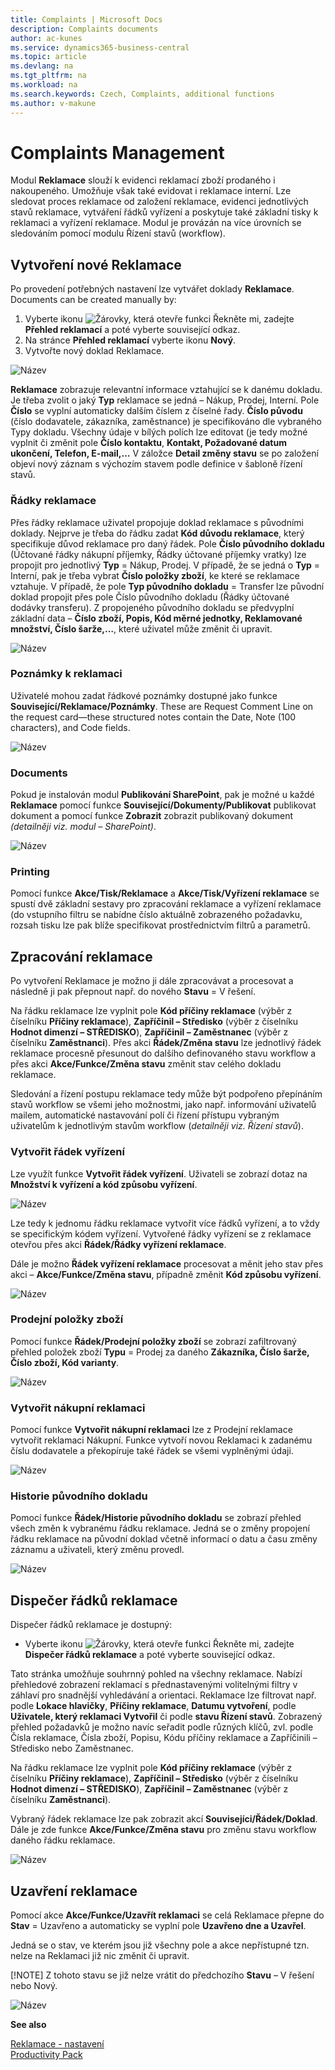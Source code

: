 ```yaml
---
title: Complaints | Microsoft Docs
description: Complaints documents
author: ac-kunes
ms.service: dynamics365-business-central
ms.topic: article
ms.devlang: na
ms.tgt_pltfrm: na
ms.workload: na
ms.search.keywords: Czech, Complaints, additional functions
ms.author: v-makune
---
```

# Complaints Management
Modul **Reklamace** slouží k evidenci reklamací zboží prodaného i nakoupeného. Umožňuje však také evidovat i reklamace interní. Lze sledovat proces reklamace od založení reklamace, evidenci jednotlivých stavů reklamace, vytváření řádků vyřízení a poskytuje také základní tisky k reklamaci a vyřízení reklamace. Modul je provázán na více úrovních se sledováním pomocí modulu Řízení stavů (workflow).

## Vytvoření nové Reklamace
Po provedení potřebných nastavení lze vytvářet doklady **Reklamace**. Documents can be created manually by:

1. Vyberte ikonu ![Žárovky, která otevře funkci Řekněte mi](media/ui-search/search_small.png "Řekněte mi, co chcete dělat"), zadejte **Přehled reklamací** a poté vyberte související odkaz.
2. Na stránce **Přehled reklamací** vyberte ikonu **Nový**.
3. Vytvořte nový doklad Reklamace.

![Název](media/complaints-document.png)

**Reklamace** zobrazuje relevantní informace vztahující se k danému dokladu. Je třeba zvolit o jaký **Typ** reklamace se jedná – Nákup, Prodej, Interní. Pole **Číslo** se vyplní automaticky dalším číslem z číselné řady. **Číslo původu** (číslo dodavatele, zákazníka, zaměstnance) je specifikováno dle vybraného Typy dokladu.
Všechny údaje v bílých polích lze editovat (je tedy možné vyplnit či změnit pole **Číslo kontaktu**, **Kontakt, Požadované datum ukončení, Telefon, E-mail,…**
V záložce **Detail změny stavu** se po založení objeví nový záznam s výchozím stavem podle definice v šabloně řízení stavů.
### Řádky reklamace

Přes řádky reklamace uživatel propojuje doklad reklamace s původními doklady. Nejprve je třeba do řádku zadat **Kód důvodu reklamace**, který specifikuje důvod reklamace pro daný řádek.
Pole **Číslo původního dokladu** (Účtované řádky nákupní příjemky, Řádky účtované příjemky vratky) lze propojit pro jednotlivý **Typ** = Nákup, Prodej. V případě, že se jedná o **Typ** = Interní, pak je třeba vybrat **Číslo položky zboží**, ke které se reklamace vztahuje. V případě, že pole **Typ původního dokladu** = Transfer lze původní doklad propojit přes pole Číslo původního dokladu (Řádky účtované dodávky transferu).
Z propojeného původního dokladu se předvyplní základní data – **Číslo zboží, Popis, Kód měrné jednotky, Reklamované množství, Číslo šarže,…**, které uživatel může změnit či upravit.

![Název](media/complaints-complaint_list.png)
### Poznámky k reklamaci

Uživatelé mohou zadat řádkové poznámky dostupné jako funkce **Související/Reklamace/Poznámky**. These are Request Comment Line on the request card—these structured notes contain the Date, Note (100 characters), and Code fields.

![Název](media/complaints-notes.png)
### Documents

Pokud je instalován modul **Publikování SharePoint**, pak je možné u každé **Reklamace** pomocí funkce **Související/Dokumenty/Publikovat** publikovat dokument a pomocí funkce **Zobrazit** zobrazit publikovaný dokument *(detailněji viz. modul – SharePoint)*.

![Název](media/complaints-documents.png)
### Printing

Pomocí funkce **Akce/Tisk/Reklamace** a **Akce/Tisk/Vyřízení reklamace** se spustí dvě základní sestavy pro zpracování reklamace a vyřízení reklamace (do vstupního filtru se nabídne číslo aktuálně zobrazeného požadavku, rozsah tisku lze pak blíže specifikovat prostřednictvím filtrů a parametrů.

## Zpracování reklamace

Po vytvoření Reklamace je možno ji dále zpracovávat a procesovat a následně ji pak přepnout např. do nového **Stavu** = V řešení.

Na řádku reklamace lze vyplnit pole **Kód příčiny reklamace** (výběr z číselníku **Příčiny reklamace**), **Zapříčinil – Středisko** (výběr z číselníku **Hodnot dimenzí – STŘEDISKO**), **Zapříčinil – Zaměstnanec** (výběr z číselníku **Zaměstnanci**). Přes akci **Řádek/Změna stavu** lze jednotlivý řádek reklamace procesně přesunout do dalšího definovaného stavu workflow a přes akci **Akce/Funkce/Změna stavu** změnit stav celého dokladu reklamace.

Sledování a řízení postupu reklamace tedy může být podpořeno přepínáním stavů workflow se všemi jeho možnostmi, jako např. informování uživatelů mailem, automatické nastavování polí či řízení přístupu vybraným uživatelům k jednotlivým stavům workflow (*detailněji viz. Řízení stavů*).

### Vytvořit řádek vyřízení

Lze využít funkce **Vytvořit řádek vyřízení**. Uživateli se zobrazí dotaz na **Množství k vyřízení a kód způsobu vyřízení**.

![Název](media/complaints-line_pending.png)

Lze tedy k jednomu řádku reklamace vytvořit více řádků vyřízení, a to vždy se specifickým kódem vyřízení. Vytvořené řádky vyřízení se z reklamace otevřou přes akci **Řádek/Řádky vyřízení reklamace**.

Dále je možno **Řádek vyřízení reklamace** procesovat a měnit jeho stav přes akci – **Akce/Funkce/Změna stavu**, případně změnit **Kód způsobu vyřízení**.

![Název](media/complaints-line.png)

### Prodejní položky zboží

Pomocí funkce **Řádek/Prodejní položky zboží** se zobrazí zafiltrovaný přehled položek zboží **Typu** = Prodej za daného **Zákazníka, Číslo šarže, Číslo zboží, Kód varianty**.

![Název](media/complaints-filtered.png)

### Vytvořit nákupní reklamaci

Pomocí funkce **Vytvořit nákupní reklamaci** lze z Prodejní reklamace vytvořit reklamaci Nákupní. Funkce vytvoří novou Reklamaci k zadanému číslu dodavatele a překopíruje také řádek se všemi vyplněnými údaji.

![Název](media/complaints-creation.png)

### Historie původního dokladu

Pomocí funkce **Řádek/Historie původního dokladu** se zobrazí přehled všech změn k vybranému řádku reklamace. Jedná se o změny propojení řádku reklamace na původní doklad včetně informací o datu a času změny záznamu a uživateli, který změnu provedl.

![Název](media/complaints-history.png)

## Dispečer řádků reklamace

Dispečer řádků reklamace je dostupný:

- Vyberte ikonu ![Žárovky, která otevře funkci Řekněte mi](media/ui-search/search_small.png "Řekněte mi, co chcete dělat"), zadejte **Dispečer řádků reklamace** a poté vyberte související odkaz.

Tato stránka umožňuje souhrnný pohled na všechny reklamace. Nabízí přehledové zobrazení reklamací s přednastavenými volitelnými filtry v záhlaví pro snadnější vyhledávání a orientaci. Reklamace lze filtrovat např. podle **Lokace hlavičky**, **Příčiny reklamace**, **Datumu vytvoření**, podle **Uživatele, který reklamaci Vytvořil** či podle **stavu Řízení stavů**. Zobrazený přehled požadavků je možno navíc seřadit podle různých klíčů, zvl. podle Čísla reklamace, Čísla zboží, Popisu, Kódu příčiny reklamace a Zapříčinili – Středisko nebo Zaměstnanec.

Na řádku reklamace lze vyplnit pole **Kód příčiny reklamace** (výběr z číselníku **Příčiny reklamace**), **Zapříčinil – Středisko** (výběr z číselníku **Hodnot dimenzí – STŘEDISKO**), **Zapříčinil – Zaměstnanec** (výběr z číselníku **Zaměstnanci**).

Vybraný řádek reklamace lze pak zobrazit akcí **Souvisejíci/Řádek/Doklad**. Dále je zde funkce **Akce/Funkce/Změna stavu** pro změnu stavu workflow daného řádku reklamace.

![Název](media/complaints-line_dispatcher.png)

## Uzavření reklamace

Pomocí akce **Akce/Funkce/Uzavřít reklamaci** se celá Reklamace přepne do **Stav** = Uzavřeno a automaticky se vyplní pole **Uzavřeno dne a Uzavřel**.

Jedná se o stav, ve kterém jsou již všechny pole a akce nepřístupné tzn. nelze na Reklamaci již nic změnit či upravit.

[!NOTE]
Z tohoto stavu se již nelze vrátit do předchozího **Stavu** – V řešení nebo Nový.

![Název](media/complaints-closing.png)

**See also**

[Reklamace - nastavení](ac-complaints-management-setup.md)  
[Productivity Pack](ac-productivity-pack.md)

